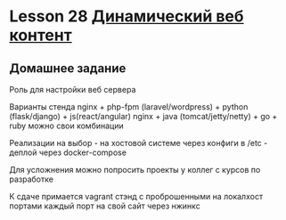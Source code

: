 # Lesson 28 [Динамический веб контент](https://otus.ru/learning/11922/#)



## Домашнее задание

Роль для настройки веб сервера

Варианты стенда
nginx + php-fpm (laravel/wordpress) + python (flask/django) + js(react/angular)
nginx + java (tomcat/jetty/netty) + go + ruby
можно свои комбинации

Реализации на выбор
\- на хостовой системе через конфиги в /etc
\- деплой через docker-compose

Для усложнения можно попросить проекты у коллег с курсов по разработке

К сдаче примается
vagrant стэнд с проброшенными на локалхост портами
каждый порт на свой сайт
через нжинкс

